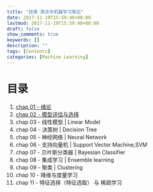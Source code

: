 ```yaml
---
title: "目录 周志华机器学习笔记"
date: 2017-11-19T15:59:40+08:00
lastmod: 2017-11-19T15:59:40+08:00
draft: false
show_comments: true
keywords: []
description: ""
tags: [Contents]
categories: [Machine Learning]
---
```


# 目录

1. [chap 01 - 绪论](https://octemull.github.io/personal-site/post/ml-chap01/)
2. [chap 02 - 模型评估与选择](https://octemull.github.io/personal-site/post/ml-chap02/)
3. chap 03 - 线性模型 | Linear Model
4. chap 04 - 决策树 | Decision Tree
5. chap 05 - 神经网络 | Neural Network
6. chap 06 - 支持向量机 | Support Vector Machine,SVM
7. chap 07 - 贝叶斯分类器 | Bayesian Classifier
8. chap 08 - 集成学习 | Ensemble learning 
9. chap 09 - 聚类 | Clustering 
10. chap 10 - 降维与度量学习
11. chap 11 - 特征选择（特征选取） 与 稀疏学习
